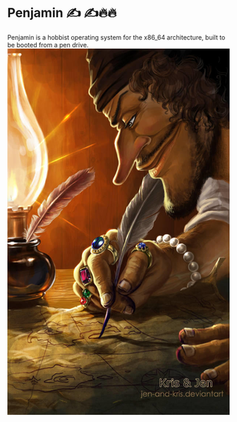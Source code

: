 # Penjamin ✍️ ✍️🔥🔥

Penjamin is a hobbist operating system for the x86_64 architecture, built to be booted from a pen drive. 
![](assets/penjamin.jpg)

